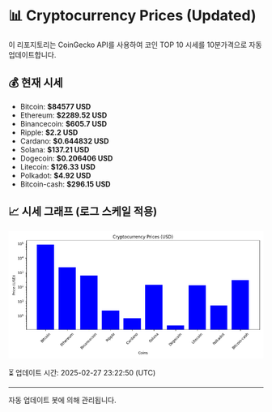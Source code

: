 
# 📊 Cryptocurrency Prices (Updated)

이 리포지토리는 CoinGecko API를 사용하여 코인 TOP 10 시세를 10분가격으로 자동 업데이트합니다.

## 💰 현재 시세
- Bitcoin: **$84577 USD**
- Ethereum: **$2289.52 USD**
- Binancecoin: **$605.7 USD**
- Ripple: **$2.2 USD**
- Cardano: **$0.644832 USD**
- Solana: **$137.21 USD**
- Dogecoin: **$0.206406 USD**
- Litecoin: **$126.33 USD**
- Polkadot: **$4.92 USD**
- Bitcoin-cash: **$296.15 USD**

## 📈 시세 그래프 (로그 스케일 적용)
![Crypto Prices](crypto_prices.png)

⏳ 업데이트 시간: 2025-02-27 23:22:50 (UTC)

---
자동 업데이트 봇에 의해 관리됩니다.
